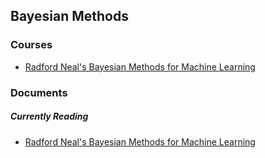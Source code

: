 ## Bayesian Methods

### Courses
- [Radford Neal's Bayesian Methods for Machine Learning](http://www.cs.utoronto.ca/~radford/csc2541.S11/)

### Documents

##### Currently Reading
- [Radford Neal's Bayesian Methods for Machine Learning](https://www.evernote.com/shard/s561/sh/fd1a4c7c-39db-44f7-b6fb-f8ba19b27f12/f59a6b6d56e02230f5c8ca4be723b687)
